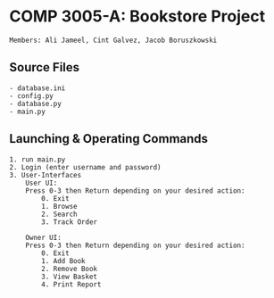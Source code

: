 # COMP 3005-A: Bookstore Project
```JS
Members: Ali Jameel, Cint Galvez, Jacob Boruszkowski
```

## Source Files
```JS
- database.ini
- config.py
- database.py
- main.py
```

## Launching & Operating Commands
```JS
1. run main.py
2. Login (enter username and password)
3. User-Interfaces	
	User UI:
	Press 0-3 then Return depending on your desired action:
	    0. Exit
	    1. Browse
	    2. Search
	    3. Track Order
	
	Owner UI:
	Press 0-3 then Return depending on your desired action:
	    0. Exit
	    1. Add Book
	    2. Remove Book
	    3. View Basket
	    4. Print Report
```
